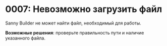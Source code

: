 # 0007: Невозможно загрузить файл

Sanny Builder не может найти файл, необходимый для работы.

**Возможные решения**: проверьте правильность пути и наличие указанного файла.

